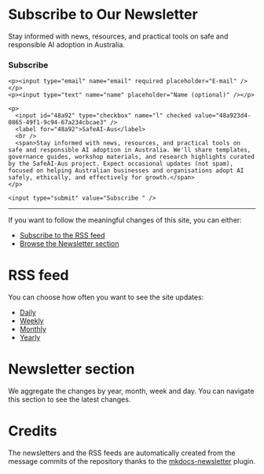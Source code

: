 # Subscribe to Our Newsletter

Stay informed with news, resources, and practical tools on safe and responsible AI adoption in Australia.

<form method="post" action="https://lists.safeaiaus.org/subscription/form" class="listmonk-form">
  <div>
    <h3>Subscribe</h3>
    <input type="hidden" name="nonce" />

    <p><input type="email" name="email" required placeholder="E-mail" /></p>
    <p><input type="text" name="name" placeholder="Name (optional)" /></p>

    <p>
      <input id="48a92" type="checkbox" name="l" checked value="48a923d4-0865-49f1-9c94-67a234cbcae3" />
      <label for="48a92">SafeAI-Aus</label>
      <br />
      <span>Stay informed with news, resources, and practical tools on safe and responsible AI adoption in Australia. We'll share templates, governance guides, workshop materials, and research highlights curated by the SafeAI-Aus project. Expect occasional updates (not spam), focused on helping Australian businesses and organisations adopt AI safely, ethically, and effectively for growth.</span>
    </p>

    <input type="submit" value="Subscribe " />
  </div>
</form>

---

If you want to follow the meaningful changes of this site, you can either:

* [Subscribe to the RSS feed](#rss_feed)
* [Browse the Newsletter section](#newsletter_section)

# RSS feed

You can choose how often you want to see the site updates:

* [Daily](https://safeaiaus.org/daily.xml)
* [Weekly](https://safeaiaus.org/weekly.xml)
* [Monthly](https://safeaiaus.org/monthly.xml)
* [Yearly](https://safeaiaus.org/yearly.xml)

# Newsletter section

We aggregate the changes by year, month, week and day. You can navigate this section to
see the latest changes.

# Credits

The newsletters and the RSS feeds are automatically created from the message commits of
the repository thanks to the
[mkdocs-newsletter](https://lyz-code.github.io/mkdocs-newsletter/) plugin.